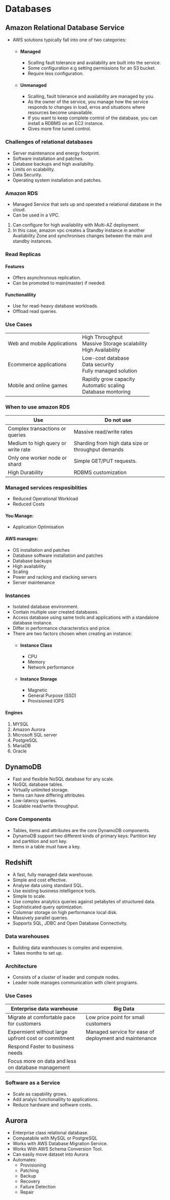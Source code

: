 # Databases

## Amazon Relational Database Service

* AWS solutions typically fall into one of two categories:
  * #### Managed
    * Scalling fault tolerance and availability are built into the service. 
    * Some configuration e.g setting permissions for an S3 bucket. 
    * Require less configuration. 
    
  * #### Unmanaged 
    * Scalling, fault tolerance and availability are managed by you. 
    * As the owner of the service, you manage how the service responds to changes in load, erros and situations where resources become unavailable. 
    * If you want to keep complete control of the database, you can install a RDBMS on an EC2 instance. 
    * Gives more fine tuned control. 
### Challenges of relational databases 

* Server maintenance and energy footprint. 
* Software installation and patches. 
* Database backups and high availabilty. 
* Limits on scalability. 
* Data Security. 
* Operating system installation and patches.

### Amazon RDS

* Managed Service that sets up and operated a relational database in the cloud. 
* Can be used in a VPC.
1. Can configure for high availability with Multi-AZ deployment. 
2. In this case, amazon vpc creates a Standby instance in another Availability Zone and synchronises changes between the main and standby instances.

### Read Replicas

#### Features 
* Offers asynchronous replication. 
* Can be promoted to main(master) if needed.

#### Functionalility 
* Use for read-heavy database workloads. 
* Offload read queries. 

### Use Cases
|||
|---|---|
|Web and mobile Applications|High Throughput</br>Massive Storage scalability </br>High Availability|
Ecommerce applications|Low-cost database</br>Data security</br>Fully managed solution|
|Mobile and online games|Rapidly grow capacity</br>Automatic scaling</br>Database montoring|

### When to use amazon RDS
|Use|Do not use|
|---|---|
|Complex transactions or queries|Massive read/write rates|
|Medium to high query or write rate|Sharding from high data size or throughput demands|
|Only one worker node or shard|Simple GET/PUT requests.|
|High Durability|RDBMS customization|


### Managed services resposiblities 

* Reduced Operational Workload
* Reduced Costs

#### You Manage: 
* Application Optimisation

#### AWS manages:
* OS installation and patches
* Database software installation and patches 
* Database backups 
* High availability 
* Scaling
* Power and racking and stacking servers
* Server maintenance 
  
### Instances 

* Isolated database environment. 
* Contain multiple user created databases. 
* Access database using same tools and applications with a standalone database instance. 
* Differ in performance characterstics and price. 
* There are two factors chosen when creating an instance:
  * #### Instance Class
    * CPU 
    * Memory 
    * Network performance
  * #### Instance Storage 
    * Magnetic 
    * General Purpose (SSD)
    * Provisioned IOPS
#### Engines

1. MYSQL 
2. Amazon Aurora
3. Microsoft SQL server
4. PostgreSQL
5. MariaDB
6. Oracle

## DynamoDB

* Fast and flexibile NoSQL database for any scale. 
* NoSQL database tables. 
* Virtually unlimited storage. 
* Items can have differing attributes. 
* Low-latency queries.
* Scalable read/write throughput.

### Core Components 

* Tables, items and attributes are the core DynamoDB components. 
* DynamoDB support two different kinds of primary keys: Partition key and partition and sort key. 
* Items in a table must have a key. 

## Redshift

* A fast, fully managed data warehouse. 
* Simple and cost effective. 
* Analyse data using standard SQL. 
* Use existing business intelligence tools. 
* Simple to scale. 
* Use complex analytics queries against petabytes of structured data. 
* Sophisticated query optimization.
* Columnar storage on high performance local disk. 
* Massively parallel queries. 
* Supports SQL, JDBC  and Open Database Connectivity. 

### Data warehouses

* Building data warehouses is complex and expensive. 
* Takes months to set up. 

### Architecture

* Consists of a cluster of leader and compute nodes. 
* Leader node manages communication with client programs. 

### Use Cases 

|Enterprise data warehouse|Big Data|
|---|---|
|Migrate at comfortable pace for customers|Low price point for small customers|
|Expermient without large upfront cost or commitment|Managed service for ease of deployment and maintenance|
|Respond Faster to business needs|
|Focus more on data and less on database management|

### Software as a Service

* Scale as capability grows.
* Add analyic functionalilty to applications.
* Reduce hardware and software costs. 


## Aurora

* Enterprise class relational database. 
* Compatabile with MySQL or PostgreSQL 
* Works with AWS Database Migration Service.
* Works With AWS Schema Conversion Tool. 
* Can easily move dataset into Aurora
* Automates:
    * Provisioning
    * Patching 
    * Backup 
    * Recovery
    * Failure Detection 
    * Repair


